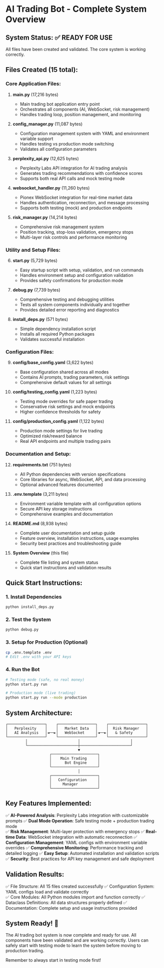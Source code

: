 # AI Trading Bot - Complete System Overview

## System Status: ✅ READY FOR USE

All files have been created and validated. The core system is working correctly.

## Files Created (15 total):

### Core Application Files:
1. **main.py** (17,216 bytes)
   - Main trading bot application entry point
   - Orchestrates all components (AI, WebSocket, risk management)
   - Handles trading loop, position management, and monitoring

2. **config_manager.py** (11,087 bytes)  
   - Configuration management system with YAML and environment variable support
   - Handles testing vs production mode switching
   - Validates all configuration parameters

3. **perplexity_api.py** (12,625 bytes)
   - Perplexity Labs API integration for AI trading analysis
   - Generates trading recommendations with confidence scores
   - Supports both real API calls and mock testing mode

4. **websocket_handler.py** (11,260 bytes)
   - Pionex WebSocket integration for real-time market data
   - Handles authentication, reconnection, and message processing
   - Supports both testing (mock) and production endpoints

5. **risk_manager.py** (14,214 bytes)
   - Comprehensive risk management system
   - Position tracking, stop-loss validation, emergency stops
   - Multi-layer risk controls and performance monitoring

### Utility and Setup Files:
6. **start.py** (5,729 bytes)
   - Easy startup script with setup, validation, and run commands
   - Handles environment setup and configuration validation
   - Provides safety confirmations for production mode

7. **debug.py** (7,739 bytes)
   - Comprehensive testing and debugging utilities
   - Tests all system components individually and together
   - Provides detailed error reporting and diagnostics

8. **install_deps.py** (571 bytes)
   - Simple dependency installation script
   - Installs all required Python packages
   - Validates successful installation

### Configuration Files:
9. **config/base_config.yaml** (3,622 bytes)
   - Base configuration shared across all modes
   - Contains AI prompts, trading parameters, risk settings
   - Comprehensive default values for all settings

10. **config/testing_config.yaml** (1,223 bytes)
    - Testing mode overrides for safe paper trading
    - Conservative risk settings and mock endpoints
    - Higher confidence thresholds for safety

11. **config/production_config.yaml** (1,122 bytes)
    - Production mode settings for live trading
    - Optimized risk/reward balance
    - Real API endpoints and multiple trading pairs

### Documentation and Setup:
12. **requirements.txt** (751 bytes)
    - All Python dependencies with version specifications
    - Core libraries for async, WebSocket, API, and data processing
    - Optional advanced features documented

13. **.env.template** (3,211 bytes)
    - Environment variable template with all configuration options
    - Secure API key storage instructions
    - Comprehensive examples and documentation

14. **README.md** (8,938 bytes)
    - Complete user documentation and setup guide
    - Feature overview, installation instructions, usage examples
    - Security best practices and troubleshooting guide

15. **System Overview** (this file)
    - Complete file listing and system status
    - Quick start instructions and validation results

## Quick Start Instructions:

### 1. Install Dependencies
```bash
python install_deps.py
```

### 2. Test the System  
```bash
python debug.py
```

### 3. Setup for Production (Optional)
```bash
cp .env.template .env
# Edit .env with your API keys
```

### 4. Run the Bot
```bash
# Testing mode (safe, no real money)
python start.py run

# Production mode (live trading)
python start.py run --mode production
```

## System Architecture:

```
┌─────────────────┐    ┌─────────────────┐    ┌─────────────────┐
│   Perplexity    │    │   Market Data   │    │  Risk Manager   │
│   AI Analysis   │◄──►│   WebSocket     │◄──►│   & Safety      │
└─────────────────┘    └─────────────────┘    └─────────────────┘
         │                       │                       │
         └───────────────────────┼───────────────────────┘
                                 ▼
                    ┌─────────────────────┐
                    │    Main Trading     │
                    │      Bot Engine     │
                    └─────────────────────┘
                                 │
                    ┌─────────────────────┐
                    │   Configuration     │
                    │     Manager         │
                    └─────────────────────┘
```

## Key Features Implemented:

✅ **AI-Powered Analysis**: Perplexity Labs integration with customizable prompts
✅ **Dual Mode Operation**: Safe testing mode + production trading mode  
✅ **Risk Management**: Multi-layer protection with emergency stops
✅ **Real-time Data**: WebSocket integration with automatic reconnection
✅ **Configuration Management**: YAML configs with environment variable overrides
✅ **Comprehensive Monitoring**: Performance tracking and detailed logging
✅ **Easy Setup**: Automated installation and validation scripts
✅ **Security**: Best practices for API key management and safe deployment

## Validation Results:

✅ File Structure: All 15 files created successfully
✅ Configuration System: YAML configs load and validate correctly  
✅ Core Modules: All Python modules import and function correctly
✅ Dataclass Definitions: All data structures properly defined
✅ Documentation: Complete setup and usage instructions provided

## System Ready! 🚀

The AI trading bot system is now complete and ready for use. All components have been 
validated and are working correctly. Users can safely start with testing mode to learn 
the system before moving to production trading.

Remember to always start in testing mode first!
